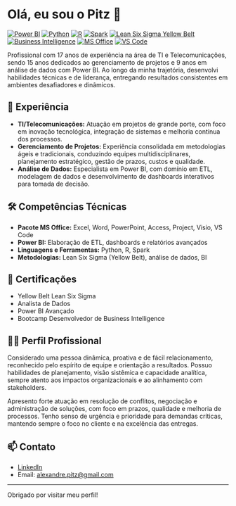 # Olá, eu sou o Pitz 👋

[![Power BI](https://img.shields.io/badge/Power%20BI-advanced-yellow?logo=powerbi)](https://powerbi.microsoft.com/)
[![Python](https://img.shields.io/badge/Python-Experienced-blue?logo=python)](https://www.python.org/)
[![R](https://img.shields.io/badge/R-Data%20Analysis-blueviolet?logo=r)](https://cran.r-project.org/)
[![Spark](https://img.shields.io/badge/Spark-Big%20Data-orange?logo=apachespark)](https://spark.apache.org/)
[![Lean Six Sigma Yellow Belt](https://img.shields.io/badge/Lean%20Six%20Sigma-Yellow%20Belt-yellowgreen?logo=leanpub&logoColor=white)]()
[![Business Intelligence](https://img.shields.io/badge/Bootcamp-BI-informational?logo=microsoft-azure)]()
[![MS Office](https://img.shields.io/badge/MS%20Office-Expert-green?logo=microsoft)]()
[![VS Code](https://img.shields.io/badge/VS%20Code-Productivity-blue?logo=visualstudiocode)]()

Profissional com 17 anos de experiência na área de TI e Telecomunicações, sendo 15 anos dedicados ao gerenciamento de projetos e 9 anos em análise de dados com Power BI. Ao longo da minha trajetória, desenvolvi habilidades técnicas e de liderança, entregando resultados consistentes em ambientes desafiadores e dinâmicos.

## 💼 Experiência

- **TI/Telecomunicações:** Atuação em projetos de grande porte, com foco em inovação tecnológica, integração de sistemas e melhoria contínua dos processos.
- **Gerenciamento de Projetos:** Experiência consolidada em metodologias ágeis e tradicionais, conduzindo equipes multidisciplinares, planejamento estratégico, gestão de prazos, custos e qualidade.
- **Análise de Dados:** Especialista em Power BI, com domínio em ETL, modelagem de dados e desenvolvimento de dashboards interativos para tomada de decisão.

## 🛠️ Competências Técnicas

- **Pacote MS Office:** Excel, Word, PowerPoint, Access, Project, Visio, VS Code
- **Power BI:** Elaboração de ETL, dashboards e relatórios avançados
- **Linguagens e Ferramentas:** Python, R, Spark
- **Metodologias:** Lean Six Sigma (Yellow Belt), análise de dados, BI

## 📜 Certificações

- Yellow Belt Lean Six Sigma
- Analista de Dados
- Power BI Avançado
- Bootcamp Desenvolvedor de Business Intelligence

## 🧑‍💼 Perfil Profissional

Considerado uma pessoa dinâmica, proativa e de fácil relacionamento, reconhecido pelo espírito de equipe e orientação a resultados. Possuo habilidades de planejamento, visão sistêmica e capacidade analítica, sempre atento aos impactos organizacionais e ao alinhamento com stakeholders.

Apresento forte atuação em resolução de conflitos, negociação e administração de soluções, com foco em prazos, qualidade e melhoria de processos. Tenho senso de urgência e prioridade para demandas críticas, mantendo sempre o foco no cliente e na excelência das entregas.

## 📫 Contato

- [LinkedIn](https://www.linkedin.com/in/alexandrepitz/)  
- Email: alexandre.pitz@gmail.com

---

Obrigado por visitar meu perfil!
